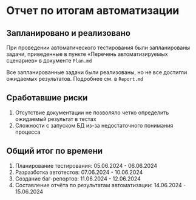 # Отчет по итогам автоматизации

## Запланировано и реализовано

При проведении автоматического тестирования были запланированы задачи,
приведенные в пункте «Перечень автоматизируемых сценариев» в документе `Plan.md`

Все запланированные задачи были реализованы, но не все достигли ожидаемых результатов. Подробнее см. в `Report.md`

## Сработавшие риски

1. Отсутствие документации не позволяло четко определить ожидаемый результат в тестах
2. Сложности с запуском БД из-за недостаточного понимания процесса

## Общий итог по времени

1. Планирование тестирования: 05.06.2024 - 06.06.2024
2. Разразботка автотестов: 07.06.2024 - 10.06.2024
3. Создание баг-репортов: 11.06.2024 - 12.06.2024
4. Составление отчёта по результатам автоматизации: 14.06.2024 - 15.06.2024